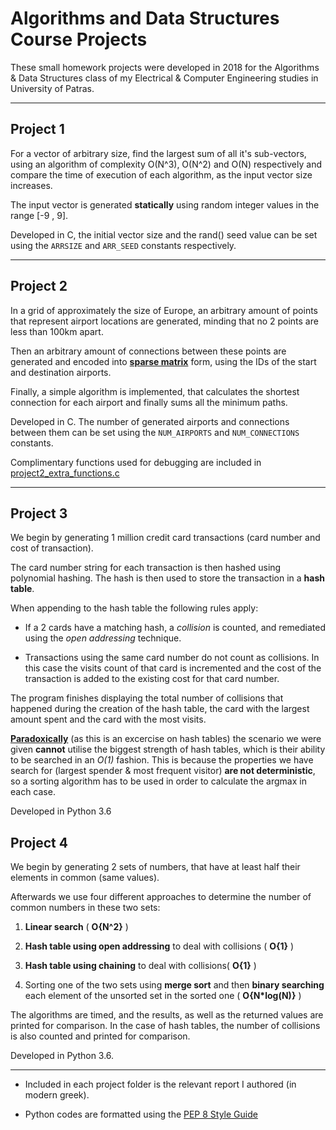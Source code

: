 # Algorithms and Data Structures Course Projects
These small homework projects were developed in 2018 for the Algorithms & Data Structures class of my Electrical & Computer Engineering studies in University of Patras.

---

## Project 1 
For a vector of arbitrary size, find the largest sum of all it's sub-vectors, using an algorithm of complexity O(N^3), O(N^2) and O(N) respectively and compare the time of execution of each algorithm, as the input vector size increases.

The input vector is generated **statically** using random integer values in the range [-9 , 9]. 

Developed in C, the initial vector size and the rand() seed value can be set using the `ARRSIZE` and `ARR_SEED` constants respectively.

---

## Project 2
In a grid of approximately the size of Europe, an arbitrary amount of points that represent airport locations are generated, minding that no 2 points are less than 100km apart.

Then an arbitrary amount of connections between these points are generated and encoded into <u>**sparse matrix**</u> form, using the IDs of the start and destination airports.

Finally, a simple algorithm is implemented, that calculates the shortest connection for each airport and finally sums all the minimum paths.

Developed in C. The number of generated airports and connections between them can be set using the `NUM_AIRPORTS` and `NUM_CONNECTIONS` constants. 

Complimentary functions used for debugging are included in [project2_extra_functions.c](Project2/project2_extra_functions.c)

---

## Project 3
We begin by generating 1 million credit card transactions (card number and cost of transaction).

The card number string for each transaction is then hashed using polynomial hashing. The hash is then used to store the transaction in a **hash table**.

When appending to the hash table the following rules apply:
- If a 2 cards have a matching hash, a *collision* is counted, and remediated using the *open addressing* technique.

- Transactions using the same card number do not count as collisions. In this case the visits count of that card is incremented and the cost of the transaction is added to the existing cost for that card number.

The program finishes displaying the total number of collisions that happened during the creation of the hash table, the card with the largest amount spent and the card with the most visits.

<u>__Paradoxically__</u> (as this is an excercise on hash tables) the scenario we were given **cannot** utilise the biggest strength of hash tables, which is their ability to be searched in an *O(1)* fashion. 
This is because the properties we have search for (largest spender & most frequent visitor) **are not deterministic**, so a sorting algorithm has to be used in order to calculate the argmax in each case.

Developed in Python 3.6

## Project 4
We begin by generating 2 sets of numbers, that have at least half their elements in common (same values).

Afterwards we use four different approaches to determine the number of common numbers in these two sets:
1) **Linear search** ( **O{N^2}** )

2) **Hash table using open addressing** to deal with collisions ( **O{1}** )

3) **Hash table using chaining** to deal with collisions( **O{1}** )

4) Sorting one of the two sets using **merge sort** and then **binary searching** each element of the unsorted set in the sorted one ( **O{N\*log(N)}** )

The algorithms are timed, and the results, as well as the returned values are printed for comparison. In the case of hash tables, the number of collisions is also counted and printed for comparison.

Developed in Python 3.6.

---


- Included in each project folder is the relevant report I authored (in modern greek).

- Python codes are formatted using the [PEP 8 Style Guide](https://pep8.org/)